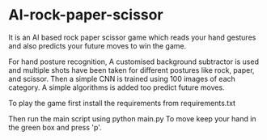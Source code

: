 # AI-rock-paper-scissor
It is an AI based rock paper scissor game which reads your hand gestures and also predicts your future moves to win the game.

For hand posture recognition, A customised background subtractor is used and multiple shots have been taken for different postures like rock, paper, and scissor. Then a simple CNN is trained using 100 images of each category. A simple algorithms is added too predict future moves. 

To play the game first install the requirements from requirements.txt

Then run the main script using python main.py
To move keep your hand in the green box and press 'p'.

